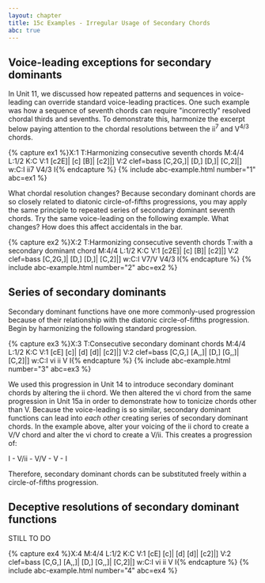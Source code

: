 ```yaml
---
layout: chapter
title: 15c Examples - Irregular Usage of Secondary Chords
abc: true
---
```


## Voice-leading exceptions for secondary dominants

In Unit 11, we discussed how repeated patterns and sequences in voice-leading can override standard voice-leading practices. One such example was how a sequence of seventh chords can require "incorrectly" resolved chordal thirds and sevenths. To demonstrate this, harmonize the excerpt below paying attention to the chordal resolutions between the ii<sup>7</sup> and V<sup>4/3</sup> chords.

{% capture ex1 %}X:1
T:Harmonizing consecutive seventh chords
M:4/4
L:1/2
K:C
V:1
[c2E]| [c] [B]| [c2]|]
V:2 clef=bass
[C,2G,]| [D,] [D,]| [C,2]|]
w:C:I ii7 V4/3 I{% endcapture %}
{% include abc-example.html number="1" abc=ex1 %}

What chordal resolution changes? Because secondary dominant chords are so closely related to diatonic circle-of-fifths progressions, you may apply the same principle to repeated series of secondary dominant seventh chords. Try the same voice-leading on the following example. What changes? How does this affect accidentals in the bar.

{% capture ex2 %}X:2
T:Harmonizing consecutive seventh chords
T:with a secondary dominant chord
M:4/4
L:1/2
K:C
V:1
[c2E]| [c] [B]| [c2]|]
V:2 clef=bass
[C,2G,]| [D,] [D,]| [C,2]|]
w:C:I V7/V V4/3 I{% endcapture %}
{% include abc-example.html number="2" abc=ex2 %}

## Series of secondary dominants

Secondary dominant functions have one more commonly-used progression because of their relationship with the diatonic circle-of-fifths progression. Begin by harmonizing the following standard progression.

{% capture ex3 %}X:3
T:Consecutive secondary dominant chords
M:4/4
L:1/2
K:C
V:1
[cE] [c]| [d] [d]| [c2]|]
V:2 clef=bass
[C,G,] [A,,]| [D,] [G,,]| [C,2]|]
w:C:I vi ii V I{% endcapture %}
{% include abc-example.html number="3" abc=ex3 %}

We used this progression in Unit 14 to introduce secondary dominant chords by altering the ii chord. We then altered the vi chord from the same progression in Unit 15a in order to demonstrate how to tonicize chords other than V. Because the voice-leading is so similar, secondary dominant functions can lead into *each other* creating series of secondary dominant chords. In the example above, alter your voicing of the ii chord to create a V/V chord and alter the vi chord to create a V/ii. This creates a progression of:

I - V/ii - V/V - V - I

Therefore, secondary dominant chords can be substituted freely within a circle-of-fifths progression.

## Deceptive resolutions of secondary dominant functions

STILL TO DO

{% capture ex4 %}X:4
M:4/4
L:1/2
K:C
V:1
[cE] [c]| [d] [d]| [c2]|]
V:2 clef=bass
[C,G,] [A,,]| [D,] [G,,]| [C,2]|]
w:C:I vi ii V I{% endcapture %}
{% include abc-example.html number="4" abc=ex4 %}